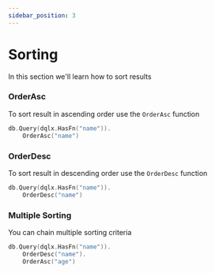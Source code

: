 ```yaml
---
sidebar_position: 3
---
```


# Sorting

In this section we'll learn how to sort results

### OrderAsc

To sort result in ascending order use the `OrderAsc` function

```go
db.Query(dqlx.HasFn("name")).
    OrderAsc("name")
```

### OrderDesc

To sort result in descending order use the `OrderDesc` function

```go
db.Query(dqlx.HasFn("name")).
    OrderDesc("name")
```

### Multiple Sorting

You can chain multiple sorting criteria

```go
db.Query(dqlx.HasFn("name")).
    OrderDesc("name").
	OrderAsc("age")
```